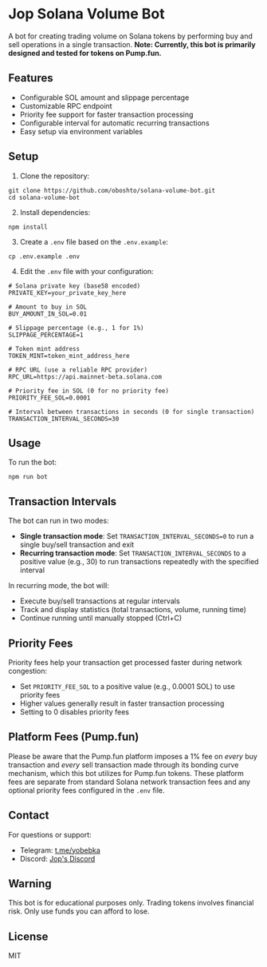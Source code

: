 # Jop Solana Volume Bot

A bot for creating trading volume on Solana tokens by performing buy and sell operations in a single transaction. **Note: Currently, this bot is primarily designed and tested for tokens on Pump.fun.**

## Features

- Configurable SOL amount and slippage percentage
- Customizable RPC endpoint
- Priority fee support for faster transaction processing
- Configurable interval for automatic recurring transactions
- Easy setup via environment variables

## Setup

1. Clone the repository:

```
git clone https://github.com/oboshto/solana-volume-bot.git
cd solana-volume-bot
```

2. Install dependencies:

```
npm install
```

3. Create a `.env` file based on the `.env.example`:

```
cp .env.example .env
```

4. Edit the `.env` file with your configuration:

```
# Solana private key (base58 encoded)
PRIVATE_KEY=your_private_key_here

# Amount to buy in SOL
BUY_AMOUNT_IN_SOL=0.01

# Slippage percentage (e.g., 1 for 1%)
SLIPPAGE_PERCENTAGE=1

# Token mint address
TOKEN_MINT=token_mint_address_here

# RPC URL (use a reliable RPC provider)
RPC_URL=https://api.mainnet-beta.solana.com

# Priority fee in SOL (0 for no priority fee)
PRIORITY_FEE_SOL=0.0001

# Interval between transactions in seconds (0 for single transaction)
TRANSACTION_INTERVAL_SECONDS=30
```

## Usage

To run the bot:

```
npm run bot
```

## Transaction Intervals

The bot can run in two modes:

- **Single transaction mode**: Set `TRANSACTION_INTERVAL_SECONDS=0` to run a single buy/sell transaction and exit
- **Recurring transaction mode**: Set `TRANSACTION_INTERVAL_SECONDS` to a positive value (e.g., 30) to run transactions repeatedly with the specified interval

In recurring mode, the bot will:

- Execute buy/sell transactions at regular intervals
- Track and display statistics (total transactions, volume, running time)
- Continue running until manually stopped (Ctrl+C)

## Priority Fees

Priority fees help your transaction get processed faster during network congestion:

- Set `PRIORITY_FEE_SOL` to a positive value (e.g., 0.0001 SOL) to use priority fees
- Higher values generally result in faster transaction processing
- Setting to 0 disables priority fees

## Platform Fees (Pump.fun)

Please be aware that the Pump.fun platform imposes a 1% fee on _every_ buy transaction and _every_ sell transaction made through its bonding curve mechanism, which this bot utilizes for Pump.fun tokens. These platform fees are separate from standard Solana network transaction fees and any optional priority fees configured in the `.env` file.

## Contact

For questions or support:

- Telegram: [t.me/yobebka](https://t.me/yobebka)
- Discord: [Jop's Discord](https://discordapp.com/users/600250420480442390)

## Warning

This bot is for educational purposes only. Trading tokens involves financial risk. Only use funds you can afford to lose.

## License

MIT
